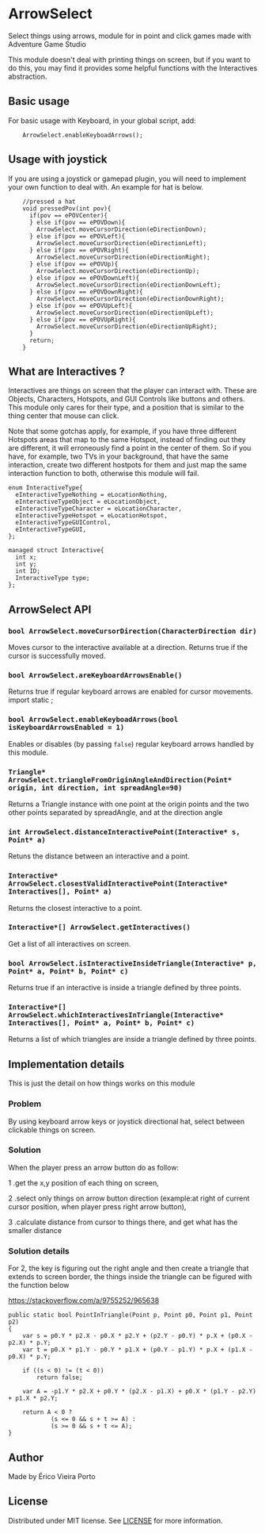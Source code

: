 # ArrowSelect
Select things using arrows, module for in point and click games made with
Adventure Game Studio

This module doesn't deal with printing things on screen, but if you want to do
this, you may find it provides some helpful functions with the Interactives
abstraction.

## Basic usage

For basic usage with Keyboard, in your global script, add:

```AGS Script
    ArrowSelect.enableKeyboadArrows();
```

## Usage with joystick

If you are using a joystick or gamepad plugin, you will need to implement your
own function to deal with. An example for hat is below.

```AGS Script
    //pressed a hat
    void pressedPov(int pov){
      if(pov == ePOVCenter){
      } else if(pov == ePOVDown){
        ArrowSelect.moveCursorDirection(eDirectionDown);
      } else if(pov == ePOVLeft){
        ArrowSelect.moveCursorDirection(eDirectionLeft);
      } else if(pov == ePOVRight){
        ArrowSelect.moveCursorDirection(eDirectionRight);
      } else if(pov == ePOVUp){
        ArrowSelect.moveCursorDirection(eDirectionUp);
      } else if(pov == ePOVDownLeft){
        ArrowSelect.moveCursorDirection(eDirectionDownLeft);
      } else if(pov == ePOVDownRight){
        ArrowSelect.moveCursorDirection(eDirectionDownRight);
      } else if(pov == ePOVUpLeft){
        ArrowSelect.moveCursorDirection(eDirectionUpLeft);
      } else if(pov == ePOVUpRight){
        ArrowSelect.moveCursorDirection(eDirectionUpRight);
      }
      return;
    }
```

## What are Interactives ?

Interactives are things on screen that the player can interact with.
These are Objects, Characters, Hotspots, and GUI Controls like buttons and others.
This module only cares for their type, and a position that is similar to the
thing center that mouse can click.

Note that some gotchas apply, for example, if you have three different Hotspots
areas that map to the same Hotspot, instead of finding out they are different,
it will erroneously find a point in the center of them. So if you have, for
example, two TVs in your background, that have the same interaction, create
two different hostpots for them and just map the same interaction function to
both, otherwise this module will fail.

```AGS Script
enum InteractiveType{
  eInteractiveTypeNothing = eLocationNothing,
  eInteractiveTypeObject = eLocationObject,
  eInteractiveTypeCharacter = eLocationCharacter,
  eInteractiveTypeHotspot = eLocationHotspot,
  eInteractiveTypeGUIControl,
  eInteractiveTypeGUI,
};

managed struct Interactive{
  int x;
  int y;
  int ID;
  InteractiveType type;
};
```

## ArrowSelect API

### `bool ArrowSelect.moveCursorDirection(CharacterDirection dir)`

Moves cursor to the interactive available at a direction. Returns true if the
cursor is successfully moved.

### `bool ArrowSelect.areKeyboardArrowsEnable()`

Returns true if regular keyboard arrows are enabled for cursor movements.
import static ;

### `bool ArrowSelect.enableKeyboadArrows(bool isKeyboardArrowsEnabled = 1)`

Enables or disables (by passing `false`) regular keyboard arrows handled by this
module.

### `Triangle* ArrowSelect.triangleFromOriginAngleAndDirection(Point* origin, int direction, int spreadAngle=90)`

Returns a Triangle instance with one point at the origin points and the two
other points separated by spreadAngle, and at the direction angle

### `int ArrowSelect.distanceInteractivePoint(Interactive* s, Point* a)`

Retuns the distance between an interactive and a point.

### `Interactive* ArrowSelect.closestValidInteractivePoint(Interactive* Interactives[], Point* a)`

Returns the closest interactive to a point.

### `Interactive*[] ArrowSelect.getInteractives()`

Get a list of all interactives on screen.

### `bool ArrowSelect.isInteractiveInsideTriangle(Interactive* p, Point* a, Point* b, Point* c)`

Returns true if an interactive is inside a triangle defined by three points.

### `Interactive*[] ArrowSelect.whichInteractivesInTriangle(Interactive* Interactives[], Point* a, Point* b, Point* c)`

Returns a list of which triangles are inside a triangle defined by three points.

## Implementation details

This is just the detail on how things works on this module

### Problem

By using keyboard arrow keys or joystick directional hat, select between
clickable things on screen.

### Solution

When the player press an arrow button do as follow:

1 .get the x,y position of each thing on screen,

2 .select only things on arrow button direction (example:at right of current
  cursor position, when player press right arrow button),

3 .calculate distance from cursor to things there, and get what has the smaller
  distance

### Solution details

For 2, the key is figuring out the right angle and then create a triangle that
extends to screen border, the things inside the triangle can be figured with the
function below

https://stackoverflow.com/a/9755252/965638
```
public static bool PointInTriangle(Point p, Point p0, Point p1, Point p2)
{
    var s = p0.Y * p2.X - p0.X * p2.Y + (p2.Y - p0.Y) * p.X + (p0.X - p2.X) * p.Y;
    var t = p0.X * p1.Y - p0.Y * p1.X + (p0.Y - p1.Y) * p.X + (p1.X - p0.X) * p.Y;

    if ((s < 0) != (t < 0))
        return false;

    var A = -p1.Y * p2.X + p0.Y * (p2.X - p1.X) + p0.X * (p1.Y - p2.Y) + p1.X * p2.Y;

    return A < 0 ?
            (s <= 0 && s + t >= A) :
            (s >= 0 && s + t <= A);
}
```


## Author

Made by Érico Vieira Porto

## License

Distributed under MIT license. See [LICENSE](https://github.com/ericoporto/arrowselect/blob/master/LICENSE) for more information.
